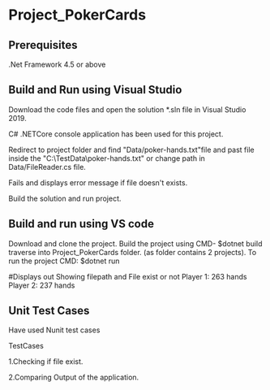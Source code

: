# Project_PokerCards
## Prerequisites
.Net Framework 4.5 or above

## Build and Run using Visual Studio 
Download the code files and open the solution *.sln file in Visual Studio 2019. 

C# .NETCore console application has been used for this project.

Redirect to project folder and find "Data/poker-hands.txt"file and past file inside the "C:\TestData\poker-hands.txt" or change path in Data/FileReader.cs file. 

Fails and displays error message if file doesn't exists.

Build the solution and run project. 

## Build and run using VS code
Download and clone the project.
Build the project using CMD- $dotnet build
traverse into Project_PokerCards folder. (as folder contains 2 projects).
To run the project CMD: $dotnet run


#Displays out Showing 
filepath and 
File exist or not
Player 1: 263 hands
Player 2: 237 hands

## Unit Test Cases
Have used Nunit test cases

TestCases

1.Checking if file exist.

2.Comparing Output of the application.

